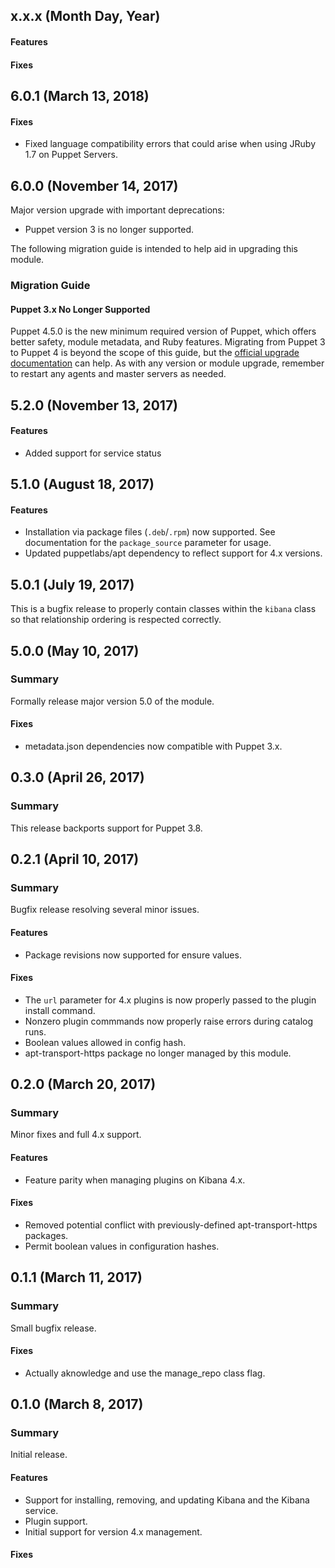 ## x.x.x (Month Day, Year)

#### Features

#### Fixes

## 6.0.1 (March 13, 2018)

#### Fixes
* Fixed language compatibility errors that could arise when using JRuby 1.7 on Puppet Servers.

## 6.0.0 (November 14, 2017)

Major version upgrade with important deprecations:

* Puppet version 3 is no longer supported.

The following migration guide is intended to help aid in upgrading this module.

### Migration Guide

#### Puppet 3.x No Longer Supported

Puppet 4.5.0 is the new minimum required version of Puppet, which offers better safety, module metadata, and Ruby features.
Migrating from Puppet 3 to Puppet 4 is beyond the scope of this guide, but the [official upgrade documentation](https://docs.puppet.com/upgrade/upgrade_steps.html) can help.
As with any version or module upgrade, remember to restart any agents and master servers as needed.

## 5.2.0 (November 13, 2017)

#### Features
* Added support for service status

## 5.1.0 (August 18, 2017)

#### Features
* Installation via package files (`.deb`/`.rpm`) now supported. See documentation for the `package_source` parameter for usage.
* Updated puppetlabs/apt dependency to reflect support for 4.x versions.

## 5.0.1 (July 19, 2017)

This is a bugfix release to properly contain classes within the `kibana` class so that relationship ordering is respected correctly.

## 5.0.0 (May 10, 2017)

### Summary
Formally release major version 5.0 of the module.

#### Fixes
* metadata.json dependencies now compatible with Puppet 3.x.

## 0.3.0 (April 26, 2017)

### Summary
This release backports support for Puppet 3.8.

## 0.2.1 (April 10, 2017)

### Summary
Bugfix release resolving several minor issues.

#### Features
* Package revisions now supported for ensure values.

#### Fixes
* The `url` parameter for 4.x plugins is now properly passed to the plugin install command.
* Nonzero plugin commmands now properly raise errors during catalog runs.
* Boolean values allowed in config hash.
* apt-transport-https package no longer managed by this module.

## 0.2.0 (March 20, 2017)

### Summary
Minor fixes and full 4.x support.

#### Features
* Feature parity when managing plugins on Kibana 4.x.

#### Fixes
* Removed potential conflict with previously-defined apt-transport-https packages.
* Permit boolean values in configuration hashes.

## 0.1.1 (March 11, 2017)

### Summary
Small bugfix release.

#### Fixes
* Actually aknowledge and use the manage_repo class flag.

## 0.1.0 (March 8, 2017)

### Summary
Initial release.

#### Features
* Support for installing, removing, and updating Kibana and the Kibana service.
* Plugin support.
* Initial support for version 4.x management.

#### Fixes
